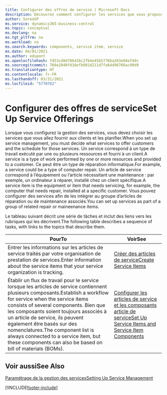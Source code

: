 ```yaml
---
title: Configurer des offres de service | Microsoft Docs
description: Découvrez comment configurer les services que vous proposez à vos clients.
author: SorenGP
ms.service: dynamics365-business-central
ms.topic: conceptual
ms.devlang: na
ms.tgt_pltfrm: na
ms.workload: na
ms.search.keywords: components, service item, service
ms.date: 04/01/2021
ms.author: edupont
ms.openlocfilehash: fd53cd8d78641bc2fb4e45b5776ba263e04ef49c
ms.sourcegitcommit: 766e2840fd16efb901d211d7fa64d96766ac99d9
ms.translationtype: HT
ms.contentlocale: fr-FR
ms.lasthandoff: 03/31/2021
ms.locfileid: "5770762"
---
```

# <a name="set-up-service-offerings"></a><span data-ttu-id="e19fa-103">Configurer des offres de service</span><span class="sxs-lookup"><span data-stu-id="e19fa-103">Set Up Service Offerings</span></span>
<span data-ttu-id="e19fa-104">Lorsque vous configurez la gestion des services, vous devez choisir les services que vous allez fournir aux clients et les planifier.</span><span class="sxs-lookup"><span data-stu-id="e19fa-104">When you set up service management, you must decide what services to offer customers and the schedule for those services.</span></span> <span data-ttu-id="e19fa-105">Un service correspond à un type de travail exécuté par une ou plusieurs ressources et fourni à un client.</span><span class="sxs-lookup"><span data-stu-id="e19fa-105">A service is a type of work performed by one or more resources and provided to a customer.</span></span> <span data-ttu-id="e19fa-106">Ce peut être un type de réparation informatique.</span><span class="sxs-lookup"><span data-stu-id="e19fa-106">For example, a service could be a type of computer repair.</span></span> <span data-ttu-id="e19fa-107">Un article de service correspond à l’équipement ou l’article nécessitant une maintenance : par exemple, un ordinateur à réparer, installé chez un client spécifique.</span><span class="sxs-lookup"><span data-stu-id="e19fa-107">A service item is the equipment or item that needs servicing, for example, the computer that needs repair, installed at a specific customer.</span></span> <span data-ttu-id="e19fa-108">Vous pouvez configurer des services afin de les intégrer au groupe d’articles de réparation ou de maintenance associés.</span><span class="sxs-lookup"><span data-stu-id="e19fa-108">You can set up services as part of a group of related repair or maineenance items.</span></span>  
  
<span data-ttu-id="e19fa-109">Le tableau suivant décrit une série de tâches et inclut des liens vers les rubriques qui les décrivent.</span><span class="sxs-lookup"><span data-stu-id="e19fa-109">The following table describes a sequence of tasks, with links to the topics that describe them.</span></span>  
  
|<span data-ttu-id="e19fa-110">**Pour**</span><span class="sxs-lookup"><span data-stu-id="e19fa-110">**To**</span></span>|<span data-ttu-id="e19fa-111">**Voir**</span><span class="sxs-lookup"><span data-stu-id="e19fa-111">**See**</span></span>|  
|------------|-------------|  
|<span data-ttu-id="e19fa-112">Entrer les informations sur les articles de service traités par votre organisation de prestation de services.</span><span class="sxs-lookup"><span data-stu-id="e19fa-112">Enter information about the service items that your service organization is tracking.</span></span>|[<span data-ttu-id="e19fa-113">Créer des articles de service</span><span class="sxs-lookup"><span data-stu-id="e19fa-113">Create Service Items</span></span>](service-how-to-create-service-items.md)|  
|<span data-ttu-id="e19fa-114">Établir un flux de travail pour le service lorsque les articles de service contiennent plusieurs composants.</span><span class="sxs-lookup"><span data-stu-id="e19fa-114">Establish a workflow for service when the service items consists of several components.</span></span> <span data-ttu-id="e19fa-115">Bien que les composants soient toujours associés à un article de service, ils peuvent également être basés sur des nomenclatures.</span><span class="sxs-lookup"><span data-stu-id="e19fa-115">The component list is always connected to a service item, but these components can also be based on bill of materials (BOMs).</span></span>|[<span data-ttu-id="e19fa-116">Configurer les articles de service et les composants article de service</span><span class="sxs-lookup"><span data-stu-id="e19fa-116">Set Up Service Items and Service Item Components</span></span>](service-how-setup-service-items.md)|  
  
## <a name="see-also"></a><span data-ttu-id="e19fa-117">Voir aussi</span><span class="sxs-lookup"><span data-stu-id="e19fa-117">See Also</span></span>  
[<span data-ttu-id="e19fa-118">Paramétrage de la gestion des services</span><span class="sxs-lookup"><span data-stu-id="e19fa-118">Setting Up Service Management</span></span>](service-setup-service.md)   

[!INCLUDE[footer-include](includes/footer-banner.md)]